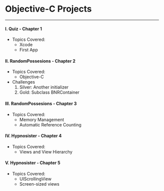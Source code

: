 # Objective-C Projects
---


#### I. Quiz - Chapter 1
- Topics Covered:
	- Xcode
	- First App

#### II. RandomPossesions - Chapter 2
- Topics Covered:
	- Objective-C
- Challenges
	1) Silver: Another initializer
	2) Gold: Subclass BNRContainer

#### III. RandomPossesions - Chapter 3
- Topics Covered:
	- Memory Management
	- Automatic Reference Counting

#### IV. Hypnosister - Chapter 4
- Topics Covered:
	- Views and View Hierarchy

####  V. Hypnosister - Chapter 5
- Topics Covered:
	- UIScrollingView
	- Screen-sized views


